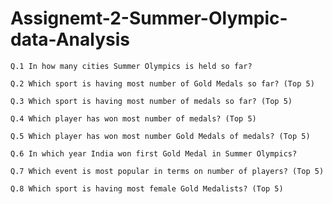 # Assignemt-2-Summer-Olympic-data-Analysis
    Q.1 In how many cities Summer Olympics is held so far?

    Q.2 Which sport is having most number of Gold Medals so far? (Top 5)

    Q.3 Which sport is having most number of medals so far? (Top 5)

    Q.4 Which player has won most number of medals? (Top 5)

    Q.5 Which player has won most number Gold Medals of medals? (Top 5)

    Q.6 In which year India won first Gold Medal in Summer Olympics?

    Q.7 Which event is most popular in terms on number of players? (Top 5)

    Q.8 Which sport is having most female Gold Medalists? (Top 5)
